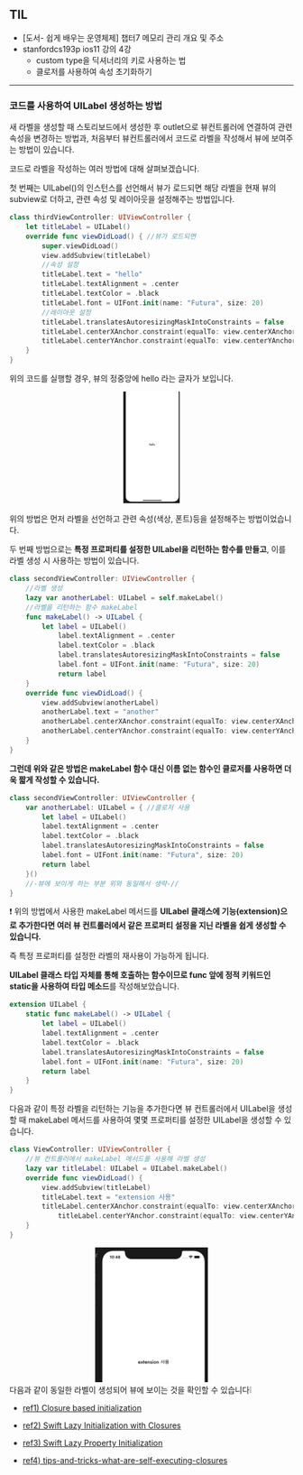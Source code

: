 ## TIL
- [도서- 쉽게 배우는 운영체제] 챕터7  메모리 관리 개요 및 주소
- stanfordcs193p ios11 강의 4강
    - custom type을 딕셔너리의 키로 사용하는 법
    - 클로저를 사용하여 속성 초기화하기

---


### **코드를 사용하여 UILabel 생성하는 방법**
새 라벨을 생성할 때 스토리보드에서 생성한 후 outlet으로 뷰컨트롤러에 연결하여 관련 속성을 변경하는 방법과, 처음부터 뷰컨트롤러에서 코드로 라벨을 작성해서 뷰에 보여주는 방법이 있습니다.

코드로 라벨을 작성하는 여러 방법에 대해 살펴보겠습니다.

첫 번째는 UILabel()의 인스턴스를 선언해서 뷰가 로드되면 해당 라벨을 현재 뷰의 subview로 더하고, 관련 속성 및 레이아웃을 설정해주는 방법입니다.

```swift
class thirdViewController: UIViewController {
    let titleLabel = UILabel()
    override func viewDidLoad() { //뷰가 로드되면
        super.viewDidLoad()
        view.addSubview(titleLabel)
        //속성 설정
        titleLabel.text = "hello"
        titleLabel.textAlignment = .center
        titleLabel.textColor = .black
        titleLabel.font = UIFont.init(name: "Futura", size: 20)
        //레이아웃 설정
        titleLabel.translatesAutoresizingMaskIntoConstraints = false
        titleLabel.centerXAnchor.constraint(equalTo: view.centerXAnchor).isActive = true
        titleLabel.centerYAnchor.constraint(equalTo: view.centerYAnchor).isActive = true
    }
}
```
위의 코드를 실행할 경우, 뷰의 정중앙에 hello 라는 글자가 보입니다.
<div align="center">
<img src="../../images/20210204/1.png" width="100"/>
</div>

위의 방법은 먼저 라벨을 선언하고 관련 속성(색상, 폰트)등을 설정해주는 방법이었습니다.

두 번째 방법으로는 **특정 프로퍼티를 설정한 UILabel을 리턴하는 함수를 만들고**, 이를 라벨 생성 시 사용하는 방법이 있습니다.

```swift
class secondViewController: UIViewController {
    //라벨 생성
    lazy var anotherLabel: UILabel = self.makeLabel()
    //라벨을 리턴하는 함수 makeLabel
    func makeLabel() -> UILabel {
        let label = UILabel()
            label.textAlignment = .center
            label.textColor = .black
            label.translatesAutoresizingMaskIntoConstraints = false
            label.font = UIFont.init(name: "Futura", size: 20)
            return label
    }
    override func viewDidLoad() {
        view.addSubview(anotherLabel)
        anotherLabel.text = "another"
        anotherLabel.centerXAnchor.constraint(equalTo: view.centerXAnchor).isActive = true
        anotherLabel.centerYAnchor.constraint(equalTo: view.centerYAnchor).isActive = true
    }
}
```
**그런데 위와 같은 방법은 makeLabel 함수 대신 이름 없는 함수인 클로저를 사용하면 더욱 짧게 작성할 수 있습니다.**

```swift
class secondViewController: UIViewController {
    var anotherLabel: UILabel = { //클로저 사용
        let label = UILabel()
        label.textAlignment = .center
        label.textColor = .black
        label.translatesAutoresizingMaskIntoConstraints = false
        label.font = UIFont.init(name: "Futura", size: 20)
        return label
    }()
    //-뷰에 보이게 하는 부분 위와 동일해서 생략-//
}
```

❗️ 위의 방법에서 사용한 makeLabel 메서드를 **UILabel 클래스에 기능(extension)으로 추가한다면 여러 뷰 컨트롤러에서 같은 프로퍼티 설정을 지닌 라벨을 쉽게 생성할 수 있습니다.**

즉 특정 프로퍼티를 설정한 라벨의 재사용이 가능하게 됩니다.

**UILabel 클래스 타입 자체를 통해 호출하는 함수이므로 func 앞에 정적 키워드인 static을 사용하여 타입 메소드**를 작성해보았습니다.

```swift
extension UILabel {
    static func makeLabel() -> UILabel {
        let label = UILabel()
        label.textAlignment = .center
        label.textColor = .black
        label.translatesAutoresizingMaskIntoConstraints = false
        label.font = UIFont.init(name: "Futura", size: 20)
        return label
    }
}
```
다음과 같이 특정 라벨을 리턴하는 기능을 추가한다면 뷰 컨트롤러에서 UILabel을 생성할 때 makeLabel 메서드를 사용하여 몇몇 프로퍼티를 설정한 UILabel을 생성할 수 있습니다.

```swift
class ViewController: UIViewController {
    //뷰 컨트롤러에서 makeLabel 메서드를 사용해 라벨 생성
    lazy var titleLabel: UILabel = UILabel.makeLabel()
    override func viewDidLoad() {
        view.addSubview(titleLabel)
        titleLabel.text = "extension 사용"
        titleLabel.centerXAnchor.constraint(equalTo: view.centerXAnchor).isActive = true
            titleLabel.centerYAnchor.constraint(equalTo: view.centerYAnchor).isActive = true
    }
}
```
<div align="center">
<img src="../../images/20210204/2.png" width="200"/>
</div>
다음과 같이 동일한 라벨이 생성되어 뷰에 보이는 것을 확인할 수 있습니다❕

- [ref1) Closure based initialization](https://www.donnywals.com/using-closures-to-initialize-properties-in-swift/) 

- [ref2) Swift Lazy Initialization with Closures](https://blog.bobthedeveloper.io/swift-lazy-initialization-with-closures-a9ef6f6312c) 

- [ref3) Swift Lazy Property Initialization](https://useyourloaf.com/blog/swift-lazy-property-initialization/) 

- [ref4) tips-and-tricks-what-are-self-executing-closures](https://cocoacasts.com/tips-and-tricks-what-are-self-executing-closures)